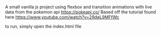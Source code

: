A small vanilla js project using flexbox and transition animations with live data from the pokemon api https://pokeapi.co/
Based off the tutorial found here https://www.youtube.com/watch?v=29deL9MFfWc

to run, simply open the index.html file
